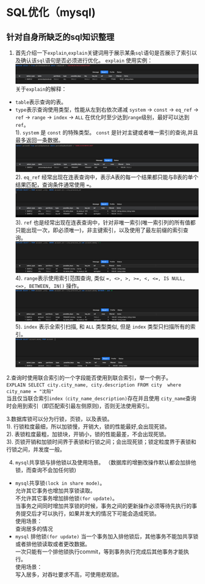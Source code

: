 # SQL优化（mysql)

## 针对自身所缺乏的sql知识整理

1. 首先介绍一下`explain`,`explain`关键词用于展示某条`sql`语句是否展示了索引以及确认该`sql`语句是否必须进行优化。        `explain` 使用实例：      
![](../../img/CD2AD4DB-EED9-4391-9DF7-C5A951CEDBFF.jpg)
关于`explain`的解释：   
- `table`表示查询的表。   
- `type`表示查询使用类型，性能从左到右依次递减 `system` -> `const` -> `eq_ref` -> `ref` -> `range` -> `index` -> `ALL`
在优化时至少达到`range`级别，最好可以达到`ref`。   
1). `system` 是 `const` 的特殊类型。 `const` 是针对主键或者唯一索引的查询,并且最多返回一条数据。    
![](../../img/const.jpg) 
2). `eq_ref` 经常出现在连表查询中，表示A表的每一个结果都只能与B表的单个结果匹配，查询条件通常使用 `=`。
![](../../img/rq_ref.jpg)
3). `ref` 也是经常出现在连表查询中，针对非唯一索引(唯一索引列的所有值都只能出现一次，即必须唯一)，非主键索引，以及使用了最左前缀的索引查询。
![](../../img/ref.jpg)
4). `range`表示使用索引范围查询, 类似 `=, <>, >, >=, <, <=, IS NULL, <=>, BETWEEN, IN()` 操作。
![](../../img/range.jpg)
5). `index` 表示全索引扫描, 和 `ALL` 类型类似, 但是 `index` 类型只扫描所有的索引。
![](../../img/index.jpg)


2.查询时使用联合索引的一个字段能否使用到联合索引，举一个例子。   
`EXPLAIN SELECT city.city_name, city.description FROM city  where city_name = "沈阳"`      
当且仅当联合索引`index（city_name_description)`存在并且使用 `city_name`查询时会用到索引（即匹配索引最左侧原则)，否则无法使用索引。

3.数据库锁可以分为行锁，页锁，以及表锁。   
1). 行锁粒度最细，所以加锁慢，开销大，锁的性能最好,会出现死锁。   
2). 表锁粒度最粗，加锁块，开销小，锁的性能最差，不会出现死锁。   
3). 页锁开销和加锁时间界于表锁和行锁之间；会出现死锁；锁定粒度界于表锁和行锁之间，并发度一般。   

4. `mysql`共享锁与排他锁以及使用场景。 （数据库的增删改操作默认都会加排他锁，而查询不会加任何锁)       
- `mysql`共享锁`(lock in share mode)`。   
允许其它事务也增加共享锁读取。   
不允许其它事务增加排他锁`(for update)`。      
当事务之间同时增加共享锁的时候，事务之间的更新操作必须等待先执行的事务提交后才可以执行，如果并发大的情况下可能会造成死锁。   
使用场景：   
查询居多的情况
- `mysql` 排他锁`(for update)` 
当一个事务加入排他锁后，其他事务不能加共享锁或者排他锁读取或者更改数据。      
一次只能有一个排他锁执行commit，等到事务执行完成后其他事务才能执行。    
使用场景：   
写入居多，对吞吐要求不高，可使用悲观锁。   

   



   
   